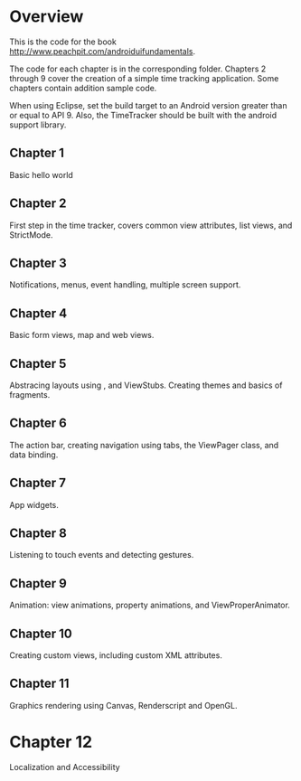 # Overview
This is the code for the book http://www.peachpit.com/androiduifundamentals.

The code for each chapter is in the corresponding folder. Chapters 2 through 9 cover the creation of a simple time tracking application. Some chapters contain addition sample code.

When using Eclipse, set the build target to an Android version greater than or equal to API 9. Also, the TimeTracker should be built with the android support library.

## Chapter 1
Basic hello world

## Chapter 2
First step in the time tracker, covers common view attributes, list views, and StrictMode.

## Chapter 3
Notifications, menus, event handling, multiple screen support.

## Chapter 4
Basic form views, map and web views.

## Chapter 5
Abstracing layouts using <merge>, <include> and ViewStubs. Creating themes and basics of fragments.

## Chapter 6
The action bar, creating navigation using tabs, the ViewPager class, and data binding.

## Chapter 7
App widgets.

## Chapter 8
Listening to touch events and detecting gestures.

## Chapter 9
Animation: view animations, property animations, and ViewProperAnimator.

## Chapter 10
Creating custom views, including custom XML attributes.

## Chapter 11
Graphics rendering using Canvas, Renderscript and OpenGL.

# Chapter 12
Localization and Accessibility
